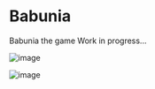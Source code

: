 # Babunia
Babunia the game
Work in progress...


![image](https://github.com/Czarkowski16/Babunia/assets/139174737/e3950863-40f4-4f85-9828-f48c93fe3831)



![image](https://github.com/Czarkowski16/Babunia/assets/139174737/0994a40d-ad16-4768-9135-0a7c779a563e)


